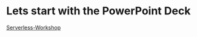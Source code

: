 # Lets start with the PowerPoint Deck
[Serverless-Workshop](https://raw.githubusercontent.com/alihhussain/AzureTemplates/master/CosmosDB/Serverless-Workshop.pptx)
